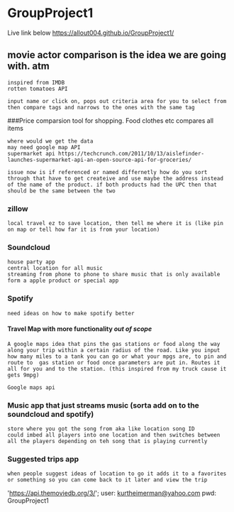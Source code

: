 # GroupProject1
Live link below
 https://allout004.github.io/GroupProject1/

## movie actor comparison is the idea we are going with. atm
 
    inspired from IMDB
    rotten tomatoes API
 
    input name or click on, pops out criteria area for you to select from 
    then compare tags and narrows to the ones with the same tag




###Price comparsion tool for shopping. Food clothes etc compares all items

    where would we get the data
    may need google map API
    supermarket api https://techcrunch.com/2011/10/13/aislefinder-launches-supermarket-api-an-open-source-api-for-groceries/

    issue now is if referenced or named differnetly how do you sort through that have to get createive and use maybe the address instead of the name of the product. if both products had the UPC then that should be the same between the two


### zillow
    local travel ez to save location, then tell me where it is (like pin on map or tell how far it is from your location)
 
### Soundcloud
    house party app
    central location for all music
    streaming from phone to phone to share music that is only available form a apple product or special app
 
### Spotify
    need ideas on how to make spotify better


#### Travel Map with more functionality *out of scope*
    A google maps idea that pins the gas stations or food along the way along your trip within a certain radius of the road. Like you input how many miles to a tank you can go or what your mpgs are, to pin and route to  gas station or food once parameters are put in. Routes it all for you and to the station. (this inspired from my truck cause it gets 9mpg)
 
	Google maps api

### Music app that just streams music (sorta add on to the soundcloud and spotify)
    store where you got the song from aka like location song ID 
    could imbed all players into one location and then switches between all the players depending on teh song that is playing currently

### Suggested trips app
    when people suggest ideas of location to go it adds it to a favorites or something so you can come back to it later and view the trip

'https://api.themoviedb.org/3/';
user: kurtheimerman@yahoo.com
pwd: GroupProject1


